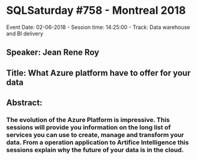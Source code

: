 # SQLSaturday #758 - Montreal 2018
Event Date: 02-06-2018 - Session time: 14:25:00 - Track: Data warehouse and BI delivery
## Speaker: Jean Rene Roy
## Title: What Azure platform have to offer for your data
## Abstract:
### The evolution of the Azure Platform is impressive. This sessions will provide you information on the long list of services you can use to create, manage and transform your data. From a operation application to Artifice Intelligence this sessions explain why the future of your data is in the cloud.
